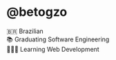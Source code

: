 <h1>@betogzo</h1>
🇧🇷 Brazilian<br>
📚 Graduating Software Engineering<br>
👨🏻‍💻 Learning Web Development<br>

